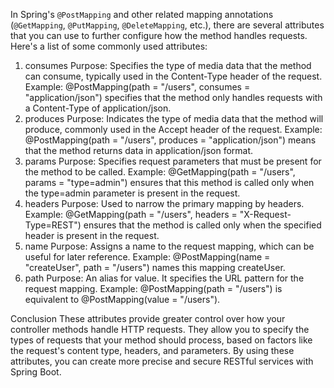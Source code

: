 In Spring's `@PostMapping` and other related mapping annotations (`@GetMapping`, `@PutMapping`, `@DeleteMapping`, etc.), there are several attributes that you can use to further configure how the method handles requests. Here's a list of some commonly used attributes:

1. consumes
Purpose: Specifies the type of media data that the method can consume, typically used in the Content-Type header of the request.
Example: @PostMapping(path = "/users", consumes = "application/json") specifies that the method only handles requests with a Content-Type of application/json.
2. produces
Purpose: Indicates the type of media data that the method will produce, commonly used in the Accept header of the request.
Example: @PostMapping(path = "/users", produces = "application/json") means that the method returns data in application/json format.
3. params
Purpose: Specifies request parameters that must be present for the method to be called.
Example: @GetMapping(path = "/users", params = "type=admin") ensures that this method is called only when the type=admin parameter is present in the request.
4. headers
Purpose: Used to narrow the primary mapping by headers.
Example: @GetMapping(path = "/users", headers = "X-Request-Type=REST") ensures that the method is called only when the specified header is present in the request.
5. name
Purpose: Assigns a name to the request mapping, which can be useful for later reference.
Example: @PostMapping(name = "createUser", path = "/users") names this mapping createUser.
6. path
Purpose: An alias for value. It specifies the URL pattern for the request mapping.
Example: @PostMapping(path = "/users") is equivalent to @PostMapping(value = "/users").

Conclusion
These attributes provide greater control over how your controller methods handle HTTP requests. They allow you to specify the types of requests that your method should process, based on factors like the request's content type, headers, and parameters. By using these attributes, you can create more precise and secure RESTful services with Spring Boot.